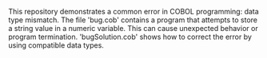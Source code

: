 This repository demonstrates a common error in COBOL programming: data type mismatch. The file 'bug.cob' contains a program that attempts to store a string value in a numeric variable.  This can cause unexpected behavior or program termination.  'bugSolution.cob' shows how to correct the error by using compatible data types.